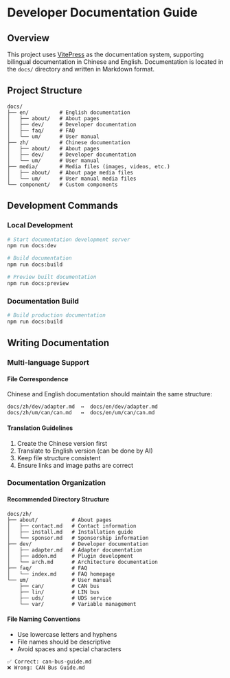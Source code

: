 # Developer Documentation Guide

## Overview

This project uses [VitePress](https://vitepress.dev/) as the documentation system, supporting bilingual documentation in Chinese and English. Documentation is located in the `docs/` directory and written in Markdown format.

## Project Structure

```text
docs/
├── en/          # English documentation
│   ├── about/   # About pages
│   ├── dev/     # Developer documentation
│   ├── faq/     # FAQ
│   └── um/      # User manual
├── zh/          # Chinese documentation
│   ├── about/   # About pages
│   ├── dev/     # Developer documentation
│   └── um/      # User manual
├── media/       # Media files (images, videos, etc.)
│   ├── about/   # About page media files
│   └── um/      # User manual media files
└── component/   # Custom components
```

## Development Commands

### Local Development

```bash
# Start documentation development server
npm run docs:dev

# Build documentation
npm run docs:build

# Preview built documentation
npm run docs:preview
```

### Documentation Build

```bash
# Build production documentation
npm run docs:build
```

## Writing Documentation

### Multi-language Support

#### File Correspondence

Chinese and English documentation should maintain the same structure:

```text
docs/zh/dev/adapter.md  ↔  docs/en/dev/adapter.md
docs/zh/um/can/can.md   ↔  docs/en/um/can/can.md
```

#### Translation Guidelines

1. Create the Chinese version first
2. Translate to English version (can be done by AI)
3. Keep file structure consistent
4. Ensure links and image paths are correct

### Documentation Organization

#### Recommended Directory Structure

```text
docs/zh/
├── about/           # About pages
│   ├── contact.md   # Contact information
│   ├── install.md   # Installation guide
│   └── sponsor.md   # Sponsorship information
├── dev/             # Developer documentation
│   ├── adapter.md   # Adapter documentation
│   ├── addon.md     # Plugin development
│   └── arch.md      # Architecture documentation
├── faq/             # FAQ
│   └── index.md     # FAQ homepage
└── um/              # User manual
    ├── can/         # CAN bus
    ├── lin/         # LIN bus
    ├── uds/         # UDS service
    └── var/         # Variable management
```

#### File Naming Conventions

- Use lowercase letters and hyphens
- File names should be descriptive
- Avoid spaces and special characters

```text
✅ Correct: can-bus-guide.md
❌ Wrong: CAN Bus Guide.md
```
